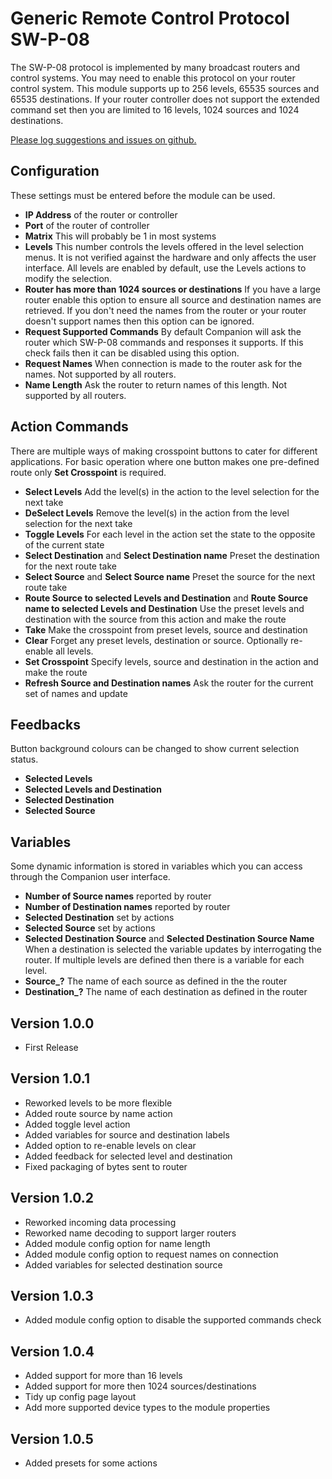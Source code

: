 # Generic Remote Control Protocol SW-P-08

The SW-P-08 protocol is implemented by many broadcast routers and control systems. You may need to enable this protocol on your router control system. This module supports up to 256 levels, 65535 sources and 65535 destinations. If your router controller does not support the extended command set then you are limited to 16 levels, 1024 sources and 1024 destinations.

[Please log suggestions and issues on github.](https://github.com/bitfocus/companion-module-generic-swp08/issues)

## Configuration
These settings must be entered before the module can be used.

- **IP Address** of the router or controller 
- **Port** of the router of controller 
- **Matrix** This will probably be 1 in most systems
- **Levels** This number controls the levels offered in the level selection menus. It is not verified against the hardware and only affects the user interface. All levels are enabled by default, use the Levels actions to modify the selection.
- **Router has more than 1024 sources or destinations** If you have a large router enable this option to ensure all source and destination names are retrieved. If you don't need the names from the router or your router doesn't support names then this option can be ignored.
- **Request Supported Commands** By default Companion will ask the router which SW-P-08 commands and responses it supports. If this check fails then it can be disabled using this option. 
- **Request Names** When connection is made to the router ask for the names. Not supported by all routers.
- **Name Length** Ask the router to return names of this length. Not supported by all routers.

## Action Commands
There are multiple ways of making crosspoint buttons to cater for different applications. For basic operation where one button makes one pre-defined route only **Set Crosspoint** is required.

- **Select Levels** Add the level(s) in the action to the level selection for the next take
- **DeSelect Levels** Remove the level(s) in the action from the level selection for the next take
- **Toggle Levels** For each level in the action set the state to the opposite of the current state
- **Select Destination** and **Select Destination name** Preset the destination for the next route take
- **Select Source** and **Select Source name** Preset the source for the next route take
- **Route Source to selected Levels and Destination** and **Route Source name to selected Levels and Destination** Use the preset levels and destination with the source from this action and make the route
- **Take** Make the crosspoint from preset levels, source and destination
- **Clear** Forget any preset levels, destination or source. Optionally re-enable all levels.
- **Set Crosspoint** Specify levels, source and destination in the action and make the route
- **Refresh Source and Destination names** Ask the router for the current set of names and update

## Feedbacks
Button background colours can be changed to show current selection status.

- **Selected Levels**
- **Selected Levels and Destination**
- **Selected Destination**
- **Selected Source**

## Variables
Some dynamic information is stored in variables which you can access through the Companion user interface.

- **Number of Source names** reported by router
- **Number of Destination names** reported by router
- **Selected Destination** set by actions
- **Selected Source** set by actions
- **Selected Destination Source** and **Selected Destination Source Name** When a destination is selected the variable updates by interrogating the router. If multiple levels are defined then there is a variable for each level.
- **Source_?** The name of each source as defined in the the router
- **Destination_?** The name of each destination as defined in the router

## Version 1.0.0
- First Release

## Version 1.0.1
- Reworked levels to be more flexible
- Added route source by name action
- Added toggle level action
- Added variables for source and destination labels
- Added option to re-enable levels on clear
- Added feedback for selected level and destination
- Fixed packaging of bytes sent to router

## Version 1.0.2
- Reworked incoming data processing
- Reworked name decoding to support larger routers
- Added module config option for name length
- Added module config option to request names on connection
- Added variables for selected destination source

## Version 1.0.3
- Added module config option to disable the supported commands check

## Version 1.0.4
- Added support for more than 16 levels
- Added support for more then 1024 sources/destinations
- Tidy up config page layout
- Add more supported device types to the module properties

## Version 1.0.5
- Added presets for some actions